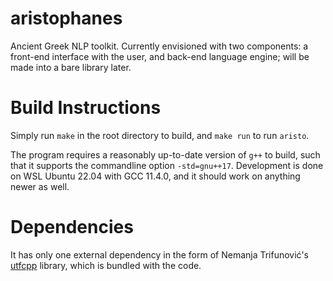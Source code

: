 # aristophanes

Ancient Greek NLP toolkit. Currently envisioned with two components: a front-end interface with the user, and back-end language engine; will be made into a bare library later.

# Build Instructions

Simply run `make` in the root directory to build, and `make run` to run `aristo`.

The program requires a reasonably up-to-date version of `g++` to build, such that it supports the commandline option `-std=gnu++17`. Development is done on WSL Ubuntu 22.04 with GCC 11.4.0, and it should work on anything newer as well.

# Dependencies 

It has only one external dependency in the form of Nemanja Trifunović's [utfcpp](https://github.com/nemtrif/utfcpp) library, which is bundled with the code.
